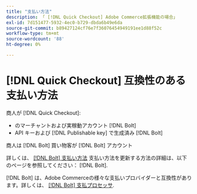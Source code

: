 ```yaml
---
title: "支払い方法"
description: 「 [!DNL Quick Checkout] Adobe Commerce拡張機能の場合」
exl-id: 7d151477-5932-4ec0-b729-dbda6b49e6da
source-git-commit: b89427124cf76e7f36076454949191ee1d88f52c
workflow-type: tm+mt
source-wordcount: '88'
ht-degree: 0%

---
```


# [!DNL Quick Checkout] 互換性のある支払い方法

商人が [!DNL Quick Checkout]:

- のマーチャントおよび実稼動アカウント [!DNL Bolt]
- API キーおよび [!DNL Publishable key] で生成済み [!DNL Bolt]

商人は [!DNL Bolt] 買い物客が [!DNL Bolt] アカウント

詳しくは、 [[!DNL Bolt] 支払い方法](https://help.bolt.com/shoppers/guides/checkout/update-payment-method) 支払い方法を更新する方法の詳細は、以下のページを参照してください： [!DNL Bolt].

[!DNL Bolt] は、Adobe Commerceの様々な支払いプロバイダーと互換性があります。詳しくは、 [[!DNL Bolt] 支払プロセッサ](https://help.bolt.com/merchants/guides/merchant-setup/checkout/processor-guides/).
